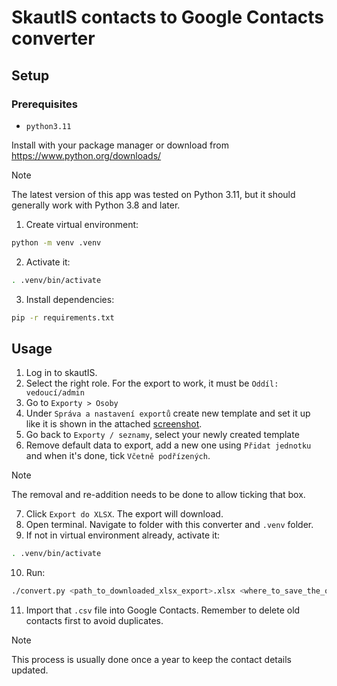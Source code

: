 # SkautIS contacts to Google Contacts converter


## Setup

### Prerequisites

- ```python3.11```

Install with your package manager or download from https://www.python.org/downloads/

> [!NOTE]
> The latest version of this app was tested on Python 3.11, but it should generally work with Python 3.8 and later.

1. Create virtual environment:
```bash
python -m venv .venv
```
2. Activate it:
```bash
. .venv/bin/activate
```
3. Install dependencies:
```bash
pip -r requirements.txt
```

## Usage

1. Log in to skautIS.
2. Select the right role. For the export to work, it must be `Oddíl: vedoucí/admin`
3. Go to `Exporty > Osoby`
4. Under `Správa a nastavení exportů` create new template and set it up like it is shown in the attached [screenshot](skautis_export_template_settings.png).
5. Go back to `Exporty / seznamy`, select your newly created template
6. Remove default data to export, add a new one using `Přidat jednotku` and when it's done, tick `Včetně podřízených`.
> [!NOTE]
> The removal and re-addition needs to be done to allow ticking that box.
7. Click `Export do XLSX`. The export will download.
8. Open terminal. Navigate to folder with this converter and `.venv` folder.
9.  If not in virtual environment already, activate it:
```bash
. .venv/bin/activate
```
10.  Run:
```bash
./convert.py <path_to_downloaded_xlsx_export>.xlsx <where_to_save_the_output>.csv
```

11.  Import that `.csv` file into Google Contacts. Remember to delete old contacts first to avoid duplicates.

> [!NOTE]
> This process is usually done once a year to keep the contact details updated.
